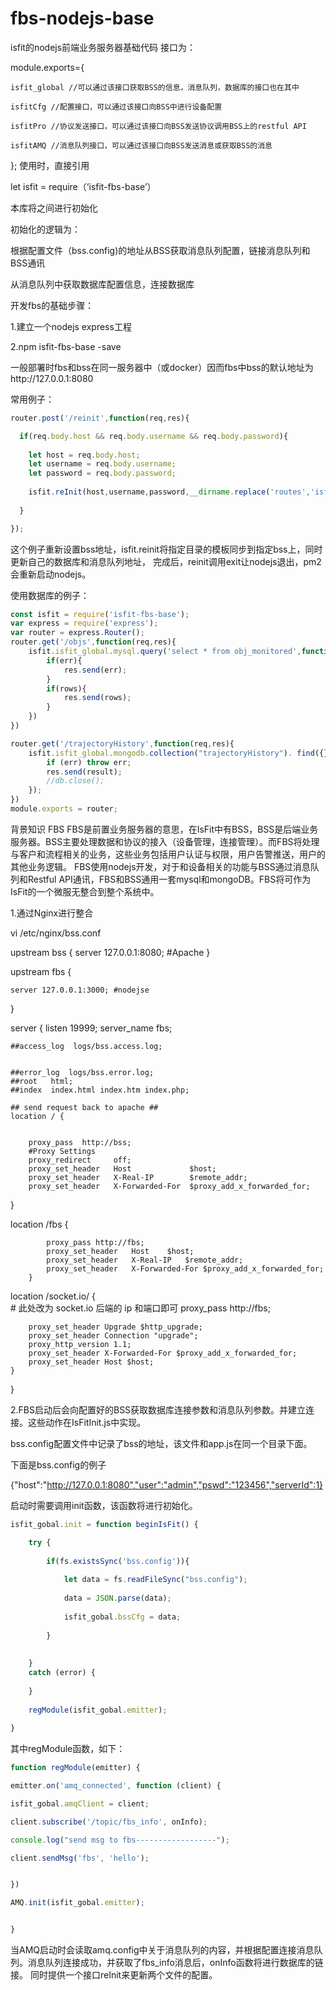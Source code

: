 # fbs-nodejs-base
isfit的nodejs前端业务服务器基础代码
接口为：

module.exports={

    isfit_global //可以通过该接口获取BSS的信息，消息队列，数据库的接口也在其中
    
    isfitCfg //配置接口，可以通过该接口向BSS中进行设备配置
    
    isfitPro //协议发送接口，可以通过该接口向BSS发送协议调用BSS上的restful API
    
    isfitAMQ //消息队列接口，可以通过该接口向BSS发送消息或获取BSS的消息
    
};
使用时，直接引用 

let isfit = require（‘isfit-fbs-base’）

本库将之间进行初始化

初始化的逻辑为：

根据配置文件（bss.config)的地址从BSS获取消息队列配置，链接消息队列和BSS通讯

从消息队列中获取数据库配置信息，连接数据库

开发fbs的基础步骤：

1.建立一个nodejs express工程

2.npm isfit-fbs-base -save


一般部署时fbs和bss在同一服务器中（或docker）因而fbs中bss的默认地址为http://127.0.0.1:8080

常用例子：</br>


```javascript
router.post('/reinit',function(req,res){

  if(req.body.host && req.body.username && req.body.password){
  
    let host = req.body.host;
    let username = req.body.username;
    let password = req.body.password;
    
    isfit.reInit(host,username,password,__dirname.replace('routes','isfit_template'),res);
    
  }

});
```


这个例子重新设置bss地址，isfit.reinit将指定目录的模板同步到指定bss上，同时更新自己的数据库和消息队列地址，
完成后，reinit调用exit让nodejs退出，pm2会重新启动nodejs。

使用数据库的例子：
```javascript
const isfit = require('isfit-fbs-base');
var express = require('express');
var router = express.Router();
router.get('/objs',function(req,res){
    isfit.isfit_global.mysql.query('select * from obj_monitored',function(err, rows, fields){
        if(err){
            res.send(err);
        }
        if(rows){
            res.send(rows);
        }
    })
})

router.get('/trajectoryHistory',function(req,res){
    isfit.isfit_global.mongodb.collection("trajectoryHistory"). find({}).toArray(function(err, result) { // 返回集合中所有数据
        if (err) throw err;
        res.send(result);
        //db.close();
    });
})
module.exports = router;

```


背景知识
FBS
FBS是前置业务服务器的意思，在IsFit中有BSS，BSS是后端业务服务器。BSS主要处理数据和协议的接入（设备管理，连接管理）。而FBS将处理与客户和流程相关的业务，这些业务包括用户认证与权限，用户告警推送，用户的其他业务逻辑。
FBS使用nodejs开发，对于和设备相关的功能与BSS通过消息队列和Restful API通讯，FBS和BSS通用一套mysql和mongoDB。FBS将可作为IsFit的一个微服无整合到整个系统中。



1.通过Nginx进行整合

vi /etc/nginx/bss.conf

upstream bss  {
    server 127.0.0.1:8080; #Apache
}

upstream fbs  {

    server 127.0.0.1:3000; #nodejse
}


server {
    listen 19999;
    server_name  fbs;




    ##access_log  logs/bss.access.log;


    ##error_log  logs/bss.error.log;
    ##root   html;
    ##index  index.html index.htm index.php;

    ## send request back to apache ##
    location / {


        proxy_pass  http://bss;
        #Proxy Settings
        proxy_redirect     off;
        proxy_set_header   Host             $host;
        proxy_set_header   X-Real-IP        $remote_addr;
        proxy_set_header   X-Forwarded-For  $proxy_add_x_forwarded_for;
       
   }

   location /fbs {



            proxy_pass http://fbs;
            proxy_set_header   Host    $host;
            proxy_set_header   X-Real-IP   $remote_addr; 
            proxy_set_header   X-Forwarded-For $proxy_add_x_forwarded_for;
        }

   location /socket.io/ {        
        # 此处改为 socket.io 后端的 ip 和端口即可
        proxy_pass http://fbs;

        proxy_set_header Upgrade $http_upgrade;
        proxy_set_header Connection "upgrade";
        proxy_http_version 1.1;
        proxy_set_header X-Forwarded-For $proxy_add_x_forwarded_for;
        proxy_set_header Host $host;
    }
}


2.FBS启动后会向配置好的BSS获取数据库连接参数和消息队列参数。并建立连接。这些动作在IsFitInit.js中实现。


bss.config配置文件中记录了bss的地址，该文件和app.js在同一个目录下面。

下面是bss.config的例子

{"host":"http://127.0.0.1:8080","user":"admin","pswd":"123456","serverId":1}

启动时需要调用init函数，该函数将进行初始化。
```javascript
isfit_gobal.init = function beginIsFit() {

    try {
    
        if(fs.existsSync('bss.config')){
        
            let data = fs.readFileSync("bss.config");
            
            data = JSON.parse(data);
            
            isfit_gobal.bssCfg = data;
            
        }
        
        
    } 
    catch (error) {
        
    }
    
    regModule(isfit_gobal.emitter);
    
}
```
其中regModule函数，如下：
```javascript
function regModule(emitter) {

emitter.on('amq_connected', function (client) {

isfit_gobal.amqClient = client;

client.subscribe('/topic/fbs_info', onInfo);

console.log("send msg to fbs------------------");

client.sendMsg('fbs', 'hello');


})

AMQ.init(isfit_gobal.emitter);


}
```
当AMQ启动时会读取amq.config中关于消息队列的内容，并根据配置连接消息队列。消息队列连接成功，并获取了fbs_info消息后，onInfo函数将进行数据库的链接。
同时提供一个接口reInit来更新两个文件的配置。
